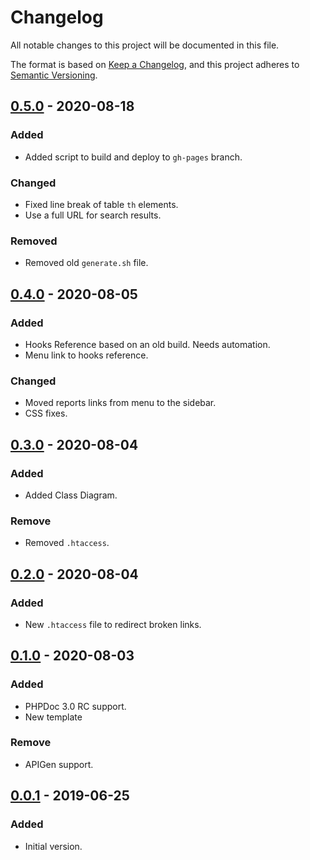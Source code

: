 # Changelog
All notable changes to this project will be documented in this file.

The format is based on [Keep a Changelog](https://keepachangelog.com/en/1.0.0/),
and this project adheres to [Semantic Versioning](https://semver.org/spec/v2.0.0.html).

## [0.5.0] - 2020-08-18
### Added
- Added script to build and deploy to `gh-pages` branch.
### Changed
- Fixed line break of table `th` elements.
- Use a full URL for search results.
### Removed
- Removed old `generate.sh` file.

## [0.4.0] - 2020-08-05
### Added
- Hooks Reference based on an old build. Needs automation.
- Menu link to hooks reference.
### Changed
- Moved reports links from menu to the sidebar.
- CSS fixes.

## [0.3.0] - 2020-08-04
### Added
- Added Class Diagram.
### Remove
- Removed `.htaccess`.

## [0.2.0] - 2020-08-04
### Added
- New `.htaccess` file to redirect broken links.

## [0.1.0] - 2020-08-03
### Added
- PHPDoc 3.0 RC support.
- New template
### Remove
- APIGen support.

## [0.0.1] - 2019-06-25
### Added
- Initial version.

[Unreleased]: https://github.com/woocommerce/code-reference/compare/0.5.0...HEAD
[0.5.0]: https://github.com/woocommerce/code-reference/compare/0.4.0...0.5.0
[0.4.0]: https://github.com/woocommerce/code-reference/compare/0.3.0...0.4.0
[0.3.0]: https://github.com/woocommerce/code-reference/compare/0.2.0...0.3.0
[0.2.0]: https://github.com/woocommerce/code-reference/compare/0.1.0...0.2.0
[0.1.0]: https://github.com/woocommerce/code-reference/compare/0.0.1...0.1.0
[0.0.1]: https://github.com/woocommerce/code-reference/compare/749f431...0.0.1

